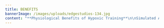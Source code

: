 ```yaml
---
title: BENEFITS
bannerImage: /images/uploads/edgestudios-134.jpg
content: "**Physiological Benefits of Hypoxic Training**\n\nSimulated Altitude Training or Hypoxic Training (reduced oxygen training) accelerates the normal outcomes of exercise, as well as producing many additional benefits, thereby producing BETTER RESULTS, in LESS TIME, with LESS EFFORT.\n\nAltitude training has been used for many years by athletes across many sports to improve performance. Teams and individuals spend time and money having training camps in altitude environments across the world, but now with SynergAIR Hypoxic Training Systems you can utilise this powerful training tool to enhance your exercise experience. At sea level the air we breathe is roughly 21% oxygen, but as we simulate altitude environments, the amount of oxygen decreases as the altitude increases, requiring your cardiovascular system to work harder at any given workload. The lower oxygen concentration in altitude environment causes the body to be more efficient at using fuel and oxygen, and triggers a variety of physiological responses and changes in your body at a number of levels that improve metabolic efficiency. \n\nAltitude training sessions can give you a great workout with much less stress on your body, or enhance the effectiveness of any workout you do and make your exercise more time efficient. Clients with limited exercise tolerance (e.g. can only walk) get more value from altitude training.\n\n**Altitude training enhances and accelerates the positive outcomes of exercise on:    **\n\n\\-\tFat Loss\n\n\\-\tDiabetes\n\n\\-\tOsteoporosis\n\n\\-\tAerobic endurance and energy levels\n\n\\-\tAnaerobic fitness and lactic acid tolerance\n\n\\-\tAnaemia, due to increased red blood cells and haemoglobin\n\n\\-\tTestosterone and other blood hormone profiles\n\n\\-\tCardiac surgery rehabilitation\n\n\\-\tInsomnia\n\n\n\n**Other potential benefits include:\n**-\timproved dexterity, co-ordination and cognitive decision making under stress and when fatigued.\n\n\\-\tenhanced collagen production, with improvements in wound healing, beauty treatment outcomes and skin elasticity.\n\nAltitude training technology is currently used extensively by:\n\n\\-\tHospitals and beauty clinics to optimise the outcome for their patients and clients.\n\n\\-\tThe Australian Institute of Sport and many other world class institutes of sports\n\n\\-\tMany professional sports teams such as Collingwood, Lions, St Kilda, Crows, Suns, Storm, Titans, South Sydney, Tigers and the Bulldogs.\n\n\\-\tElite sports people (including golfers and formula one drivers) seeking to improve co-ordination and performance under stress. Leading edge executives to enhance their performance, decision making, negotiating and cognitive abilities in stressful and demanding situations.\n\n\n\n**Hypoxic Training for Health, Beauty and Wellness\n**Inefficient oxygen utilisation accelerates aging, whilst efficient oxygen utilisation minimises the effects of aging on the body. Our bodies are in effect much like burning candles, or decaying fruit, but hypoxic training in a simulated altitude environment makes our bodies use oxygen more effectively, thereby slowing down the aging process and increasing the characteristics of youthfulness. \n\nHypoxic training in a simulated altitude training environment dramatically stimulates the body’s metabolism and optimises hormonal and biochemical levels, resulting in significant changes in many health, beauty and wellness parameters. \n\nSimulated altitude training sessions allow you to workout with much less stress on your body, but at the same enhances the effectiveness of any workout, whilst triggering a wide variety of physiological responses and changes in your body. \n\nClinical research and empirical evidence suggest the following potential positive outcomes of low intensity hypoxic training in a simulated altitude training environment.\n\n\n\n**WEIGHT LOSS\n**-          Accelerated fat loss\n\n\\-          Increased fat burning aerobic enzymes and mitochondria\n\n\\-          Boosts resting metabolic rate for days after your hypoxic workout\n\n\\-          Powerful stimulant effect of the hormone EPO\n\n\\-          Reduced appetite and increased leptin hormone levels\n\n\\-          Improved insulin and glucose sensitivity and decreased diabetes symptoms\n\n\\-          Increased growth hormone production (the bodies most powerful fat burning hormone)\n\n\n\n**BEAUTY ENHANCEMENTS\n**-          Improved skin elasticity, tone and appearance \n\n\\-          Reduction of skin wrinkles \n\n\\-          Increased collagen production\n\n\\-          Accelerated wound healing\n\n\\-          Greater skin micro-circulation\n\n\\-          Dramatically faster recovery from plastic surgery, with superior outcomes\n\n\\-          Enhanced beauty treatment outcomes\n\n\n\n**ENHANCED MOOD and BRAIN/CNS FUNCTION\n**-          Improved decision making, cognitive function, dexterity, co-ordination and reaction time under stress and when fatigued\n\n\\-          Increased serotonin production and serotonin receptor activation\n\n\\-          Combats depression and anxiety\n\n\\-          Stabilisation of emotional composure\n\n\\-          Combats insomnia and improves sleep\n\n\\-          Excites neural plasticity and facilitates positive re-wiring of the brain and central nervous system (CNS). \n\n\\-          Promotes spinal cord injury rehabilitation\n\n\\-          Endorphin production dramatically increased. \n\n\\-          Enhanced sense of wellbeing and vitality\n\n\n\n**Accelerated positive outcomes of exercise on:\n**-          Osteoporosis\n\n\\-          Hormone profiles \n\n\\-          Cholesterol\n\n\\-          Blood pressure\n\n\\-          Asthma and pulmonary/lung conditions (including faster rehabilitation after giving up smoking)\n\n\\-          Immune function\n\n\\-          Muscle tone\n\n\\-          Recovery from surgery (especially cardiac surgery)\n\n\\-          Reduce side effects of chemotherapy and radiation treatments\n\n\\-          Sexual health"
---
```


